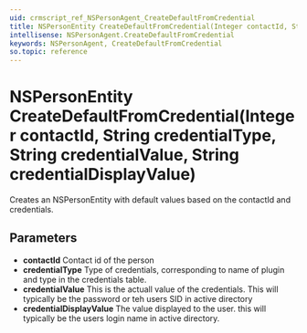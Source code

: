 ```yaml
---
uid: crmscript_ref_NSPersonAgent_CreateDefaultFromCredential
title: NSPersonEntity CreateDefaultFromCredential(Integer contactId, String credentialType, String credentialValue, String credentialDisplayValue)
intellisense: NSPersonAgent.CreateDefaultFromCredential
keywords: NSPersonAgent, CreateDefaultFromCredential
so.topic: reference
---
```


# NSPersonEntity CreateDefaultFromCredential(Integer contactId, String credentialType, String credentialValue, String credentialDisplayValue)

Creates an NSPersonEntity with default values based on the contactId and credentials.

## Parameters

* **contactId** Contact id of the person
* **credentialType** Type of credentials, corresponding to name of plugin and type in the credentials table.
* **credentialValue** This is the actuall value of the credentials.  This will typically be the password or teh users SID in active directory
* **credentialDisplayValue** The value displayed to the user. this will typically be the users login name in active directory.
